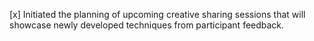 [x] Initiated the planning of upcoming creative sharing sessions that will showcase newly developed techniques from participant feedback.